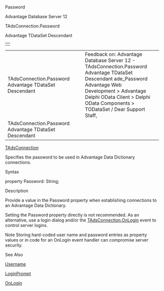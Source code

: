Password




Advantage Database Server 12  

TAdsConnection.Password

Advantage TDataSet Descendant

|  |
| --- |
|  |

|  |  |  |  |  |
| --- | --- | --- | --- | --- |
| TAdsConnection.Password  Advantage TDataSet Descendant |  |  | Feedback on: Advantage Database Server 12 - TAdsConnection.Password Advantage TDataSet Descendant ade\_Password Advantage Web Development > Advantage Delphi OData Client > Delphi OData Components > TODataSet / Dear Support Staff, |  |
| TAdsConnection.Password  Advantage TDataSet Descendant |  |  |  |  |

[TAdsConnection](ade_tadsconnection_7.htm)

Specifies the password to be used in Advantage Data Dictionary connections.

Syntax

property Password: String;

Description

Provide a value in the Password property when establishing connections to an Advantage Data Dictionary.

Setting the Password property directly is not recommended. As an alternative, use a login dialog and/or the [TAdsConnection.OnLogin](ade_onlogin_tadsconnection.htm) event to control server logins.

Note Storing hard-coded user name and password entries as property values or in code for an OnLogin event handler can compromise server security.

See Also

[Username](ade_username_tadsconnection.htm)

[LoginPrompt](ade_loginprompt_tadsconnection.htm)

[OnLogin](ade_onlogin_tadsconnection.htm)